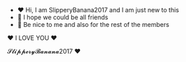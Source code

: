 - ❤️ Hi, I am SlipperyBanana2017 and I am just new to this 
- 🤩 I hope we could be all friends 
- 🫤 Be nice to me and also for the rest of the members 

❤️ I LOVE YOU ❤️

𝓢𝓵𝓲𝓹𝓹𝓮𝓻𝔂𝓑𝓪𝓷𝓪𝓷𝓪2017 ❤️
